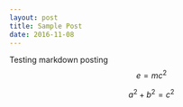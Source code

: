 ```yaml
---
layout: post
title: Sample Post
date: 2016-11-08
---
```

Testing markdown posting $$e=mc^2$$

$$a^2+b^2=c^2$$
